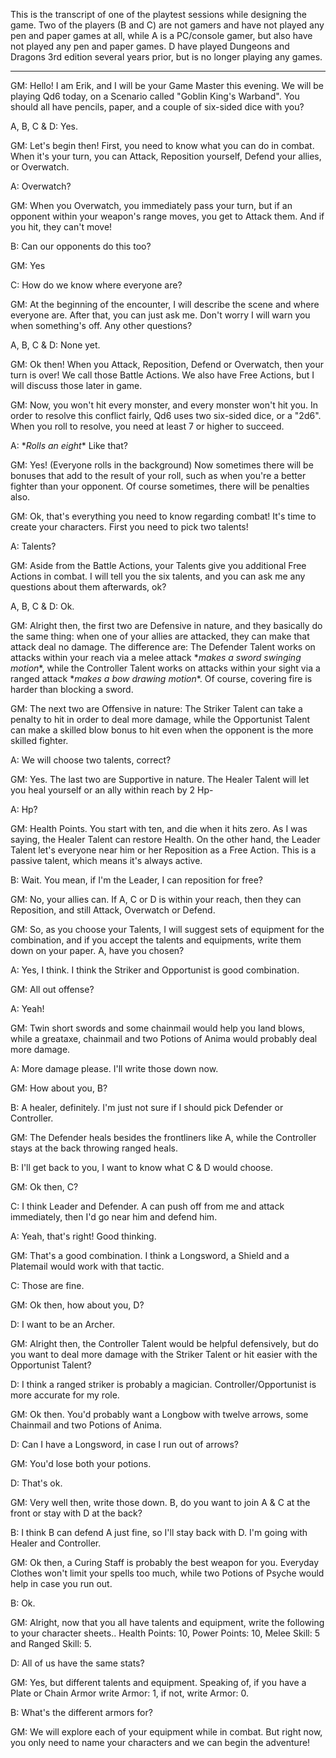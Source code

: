 This is the transcript of one of the playtest sessions while designing the game. Two of the players (B and C) are not gamers and have not played any pen and paper games at all, while A is a PC/console gamer, but also have not played any pen and paper games. D have played Dungeons and Dragons 3rd edition several years prior, but is no longer playing any games.

-----

GM: Hello! I am Erik, and I will be your Game Master this evening. We will be playing Qd6 today, on a Scenario called "Goblin King's Warband". You should all have pencils, paper, and a couple of six-sided dice with you?

A, B, C & D: Yes.

GM: Let's begin then! First, you need to know what you can do in combat. When it's your turn, you can Attack, Reposition yourself, Defend your allies, or Overwatch.

A: Overwatch?

GM: When you Overwatch, you immediately pass your turn, but if an opponent within your weapon's range moves, you get to Attack them. And if you hit, they can't move!

B: Can our opponents do this too?

GM: Yes

C: How do we know where everyone are?

GM: At the beginning of the encounter, I will describe the scene and where everyone are. After that, you can just ask me. Don't worry I will warn you when something's off. Any other questions?

A, B, C & D: None yet.

GM: Ok then! When you Attack, Reposition, Defend or Overwatch, then your turn is over! We call those Battle Actions. We also have Free Actions, but I will discuss those later in game.

GM: Now, you won't hit every monster, and every monster won't hit you. In order to resolve this conflict fairly, Qd6 uses two six-sided dice, or a "2d6". When you roll to resolve, you need at least 7 or higher to succeed.

A: \**Rolls an eight*\*  Like that?

GM: Yes! (Everyone rolls in the background) Now sometimes there will be bonuses that add to the result of your roll, such as when you're a better fighter than your opponent. Of course sometimes, there will be penalties also.

GM: Ok, that's everything you need to know regarding combat! It's time to create your characters. First you need to pick two talents!

A: Talents?

GM: Aside from the Battle Actions, your Talents give you additional Free Actions in combat. I will tell you the six talents, and you can ask me any questions about them afterwards, ok?

A, B, C & D: Ok.

GM: Alright then, the first two are Defensive in nature, and they basically do the same thing: when one of your allies are attacked, they can make that attack deal no damage. The difference are: The Defender Talent works on attacks within your reach via a melee attack \**makes a sword swinging motion*\*, while the Controller Talent works on attacks within your sight via a ranged attack \**makes a bow drawing motion*\*. Of course, covering fire is harder than blocking a sword.

GM: The next two are Offensive in nature: The Striker Talent can take a penalty to hit in order to deal more damage, while the Opportunist Talent can make a skilled blow bonus to hit even when the opponent is the more skilled fighter.

A: We will choose two talents, correct?

GM: Yes. The last two are Supportive in nature. The Healer Talent will let you heal yourself or an ally within reach by 2 Hp-

A: Hp?

GM: Health Points. You start with ten, and die when it hits zero. As I was saying, the Healer Talent can restore Health. On the other hand, the Leader Talent let's everyone near him or her Reposition as a Free Action. This is a passive talent, which means it's always active.

B: Wait. You mean, if I'm the Leader, I can reposition for free?

GM: No, your allies can. If A, C or D is within your reach, then they can Reposition, and still Attack, Overwatch or Defend.

GM: So, as you choose your Talents, I will suggest sets of equipment for the combination, and if you accept the talents and equipments, write them down on your paper. A, have you chosen?

A: Yes, I think. I think the Striker and Opportunist is good combination.

GM: All out offense?

A: Yeah!

GM: Twin short swords and some chainmail would help you land blows, while a greataxe, chainmail and two Potions of Anima would probably deal more damage.

A: More damage please. I'll write those down now.

GM: How about you, B?

B: A healer, definitely. I'm just not sure if I should pick Defender or Controller.

GM: The Defender heals besides the frontliners like A, while the Controller stays at the back throwing ranged heals.

B: I'll get back to you, I want to know what C & D would choose.

GM: Ok then, C?

C: I think Leader and Defender. A can push off from me and attack immediately, then I'd go near him and defend him.

A: Yeah, that's right! Good thinking.

GM: That's a good combination. I think a Longsword, a Shield and a Platemail would work with that tactic.

C: Those are fine.

GM: Ok then, how about you, D?

D: I want to be an Archer.

GM: Alright then, the Controller Talent would be helpful defensively, but do you want to deal more damage with the Striker Talent or hit easier with the Opportunist Talent?

D: I think a ranged striker is probably a magician. Controller/Opportunist is more accurate for my role.

GM: Ok then. You'd probably want a Longbow with twelve arrows, some Chainmail and two Potions of Anima. 

D: Can I have a Longsword, in case I run out of arrows?

GM: You'd lose both your potions.

D: That's ok.

GM: Very well then, write those down. B, do you want to join A & C at the front or stay with D at the back?

B: I think B can defend A just fine, so I'll stay back with D. I'm going with Healer and Controller.

GM: Ok then, a Curing Staff is probably the best weapon for you. Everyday Clothes won't limit your spells too much, while two Potions of Psyche would help in case you run out.

B: Ok.

GM: Alright, now that you all have talents and equipment, write the following to your character sheets.. Health Points: 10, Power Points: 10, Melee Skill: 5 and Ranged Skill: 5.

D: All of us have the same stats?

GM: Yes, but different talents and equipment. Speaking of, if you have a Plate or Chain Armor write Armor: 1, if not, write Armor: 0.

B: What's the different armors for?

GM: We will explore each of your equipment while in combat. But right now, you only need to name your characters and we can begin the adventure!